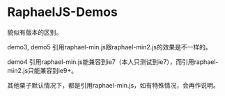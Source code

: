 # RaphaelJS-Demos

貌似有版本的区别。

demo3, demo5 引用raphael-min.js跟raphael-min2.js的效果是不一样的。

demo4 引用raphael-min.js能兼容到ie7（本人只测试到ie7），而引用raphael-min2.js只能兼容到ie9+。

其他栗子默认情况下，都是引用raphael-min.js，如有特殊情况，会再作说明。
